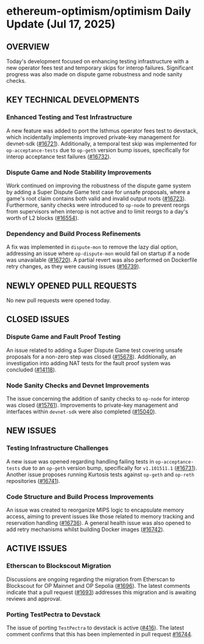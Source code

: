 # ethereum-optimism/optimism Daily Update (Jul 17, 2025)
## OVERVIEW 
Today's development focused on enhancing testing infrastructure with a new operator fees test and temporary skips for interop failures. Significant progress was also made on dispute game robustness and node sanity checks.

## KEY TECHNICAL DEVELOPMENTS

### Enhanced Testing and Test Infrastructure
A new feature was added to port the Isthmus operator fees test to devstack, which incidentally implements improved private-key management for devnet-sdk ([#16721](https://github.com/ethereum-optimism/optimism/pull/16721)). Additionally, a temporal test skip was implemented for `op-acceptance-tests` due to `op-geth` version bump issues, specifically for interop acceptance test failures ([#16732](https://github.com/ethereum-optimism/optimism/pull/16732)).

### Dispute Game and Node Stability Improvements
Work continued on improving the robustness of the dispute game system by adding a Super Dispute Game test case for unsafe proposals, where a game's root claim contains both valid and invalid output roots ([#16723](https://github.com/ethereum-optimism/optimism/pull/16723)). Furthermore, sanity checks were introduced to `op-node` to prevent reorgs from supervisors when interop is not active and to limit reorgs to a day's worth of L2 blocks ([#16554](https://github.com/ethereum-optimism/optimism/pull/16554)).

### Dependency and Build Process Refinements
A fix was implemented in `dispute-mon` to remove the lazy dial option, addressing an issue where `op-dispute-mon` would fail on startup if a node was unavailable ([#16720](https://github.com/ethereum-optimism/optimism/pull/16720)). A partial revert was also performed on Dockerfile retry changes, as they were causing issues ([#16739](https://github.com/ethereum-optimism/optimism/pull/16739)).

## NEWLY OPENED PULL REQUESTS
No new pull requests were opened today.

## CLOSED ISSUES

### Dispute Game and Fault Proof Testing
An issue related to adding a Super Dispute Game test covering unsafe proposals for a non-zero step was closed ([#15678](https://github.com/ethereum-optimism/optimism/issues/15678)). Additionally, an investigation into adding NAT tests for the fault proof system was concluded ([#14118](https://github.com/ethereum-optimism/optimism/issues/14118)).

### Node Sanity Checks and Devnet Improvements
The issue concerning the addition of sanity checks to `op-node` for interop was closed ([#15761](https://github.com/ethereum-optimism/optimism/issues/15761)). Improvements to private-key management and interfaces within `devnet-sdk` were also completed ([#15040](https://github.com/ethereum-optimism/optimism/issues/15040)).

## NEW ISSUES

### Testing Infrastructure Challenges
A new issue was opened regarding handling failing tests in `op-acceptance-tests` due to an `op-geth` version bump, specifically for `v1.101511.1` ([#16731](https://github.com/ethereum-optimism/optimism/issues/16731)). Another issue proposes running Kurtosis tests against `op-geth` and `op-reth` repositories ([#16741](https://github.com/ethereum-optimism/optimism/issues/16741)).

### Code Structure and Build Process Improvements
An issue was created to reorganize MIPS logic to encapsulate memory access, aiming to prevent issues like those related to memory tracking and reservation handling ([#16736](https://github.com/ethereum-optimism/optimism/issues/16736)). A general health issue was also opened to add retry mechanisms whilst building Docker images ([#16742](https://github.com/ethereum-optimism/optimism/issues/16742)).

## ACTIVE ISSUES

### Etherscan to Blockscout Migration
Discussions are ongoing regarding the migration from Etherscan to Blockscout for OP Mainnet and OP Sepolia ([#1696](https://github.com/ethereum-optimism/optimism/issues/1696)). The latest comments indicate that a pull request ([#1693](https://github.com/ethereum-optimism/docs/pull/1693)) addresses this migration and is awaiting reviews and approval.

### Porting TestPectra to Devstack
The issue of porting `TestPectra` to devstack is active ([#416](https://github.com/ethereum-optimism/optimism/issues/416)). The latest comment confirms that this has been implemented in pull request [#16744](https://github.com/ethereum-optimism/optimism/pull/16744).